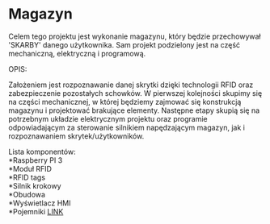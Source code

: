 # Magazyn
Celem tego projektu jest wykonanie magazynu, który będzie przechowywał 'SKARBY' danego użytkownika. Sam projekt podzielony jest na część mechaniczną, elektryczną i programową.


OPIS:

Założeniem jest rozpoznawanie danej skrytki dzięki technologii RFID oraz zabezpieczenie pozostałych schowków.
W pierwszej kolejności skupimy się na części mechanicznej, w której będziemy zajmować się konstrukcją magazynu i projektować brakujące elementy.
Następne etapy skupią się na potrzebnym układzie elektrycznym projektu oraz programie odpowiadającym za sterowanie silnikiem napędzającym magazyn, jak i rozpoznawaniem skrytek/użytkowników.

Lista komponentów: <br>
*Raspberry PI 3 <br>
*Moduł RFID <br>
*RFID tags  <br>
*Silnik krokowy <br>
*Obudowa <br>
*Wyświetlacz HMI <br>
*Pojemniki [LINK](https://botland.com.pl/skrzynki-i-organizery/22368-kuweta-warsztatowa-kbis10-do-tablicy-narzedziowej-binner-board-kistenberg-5905197287294.html) <br>


